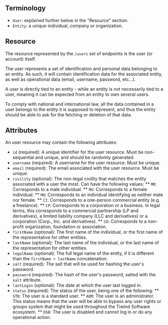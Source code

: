 ## Terminology

* `User`: explained further below in the "Resource" section.
* `Entity`: a unique individual, company or organization.

## Resource

The resource represented by the `/users` set of endpoints is the user (or account) itself.

The user represents a set of identification and personal data belonging to an entity. As such, it will contain
identification data for the associated entity, as well as operational data (email, username, password, etc...).

A user is directly tied to an entity - while an entity is not necessarily tied to a user, meaning it can be expected
from an entity to own several users.

To comply with national and international law, all the data contained in a user belongs to the entity it is supposed to
represent, and thus the entity should be able to ask for the fetching or deletion of that data.

## Attributes

An user resource may contain the following attributes:
* `id` (required): A unique identifier for the user resource. Must be non-sequential and unique, and should be randomly
generated.
* `username` (required): A username for the user resource. Must be unique.
* `email` (required): The email associated with the user resource. Must be unique.
* `civility` (optional): The non-legal civility that matches the entity associated with a user the most. Can have the
following values:
** `MR`: Corresponds to a male individual.
** `MS`: Corresponds to a female individual.
** `MO`: Corresponds to an individual identifying as neither male nor female.
** `CI`: Corresponds to a one-person commercial entity (e.g. a freelance).
** `CP`: Corresponds to a corporation or a business. In legal terms, this corresponds to a commercial partnership
(LP and derivatives), a limited liability company (LLC and derivatives) or a corporation (Corp., Inc. and derivatives).
** `CO`: Corresponds to a non-profit organization, foundation or association.
* `firstName` (optional): The first name of the individual, or the first name of the representative for other entities.
* `lastName` (optional): The last name of the individual, or the last name of the representation for other entities.
* `legalName` (optional): The full legal name of the entity, if it is different than the `firstName + lastName`
concatenation.
* `salt` (required): The salt that will be used for hashing the user's password.
* `password` (required): The hash of the user's password, salted with the `salt` attribute.
* `lastLogin` (optional): The date at which the user last logged in.
* `status` (required): The status of the user, being one of the following:
** `STD`: The user is a standard user.
** `ADM`: The user is an administrator. This status means that the user will be able to bypass any user rights or groups
system that might be used throughout the Tiwind Software ecosystem.
** `DSB`: The user is disabled and cannot log in or do any operational action.